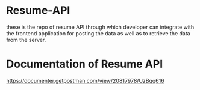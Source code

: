 # Resume-API
these is the repo of resume  API through which developer can integrate with the frontend application for posting the data as well as to retrieve the data from the server.

# Documentation of  Resume API
https://documenter.getpostman.com/view/20817978/UzBqq616
